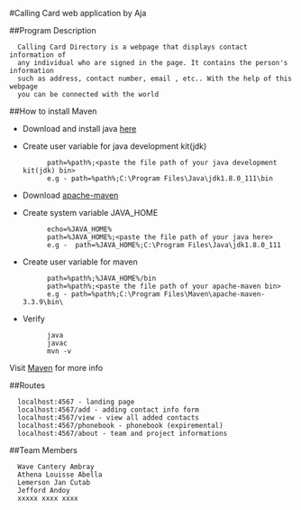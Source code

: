#Calling Card web application by Aja

##Program Description

      Calling Card Directory is a webpage that displays contact information of 
      any individual who are signed in the page. It contains the person's information 
      such as address, contact number, email , etc.. With the help of this webpage
      you can be connected with the world
      
##How to install Maven

* Download and install java [here](http://www.oracle.com/technetwork/java/javase/downloads/index.html)
* Create user variable for java development kit(jdk)

            path=%path%;<paste the file path of your java development kit(jdk) bin>
            e.g - path=%path%;C:\Program Files\Java\jdk1.8.0_111\bin
            
* Download [apache-maven](http://maven.apache.org/download.cgi)
* Create system variable JAVA_HOME
      
            echo=%JAVA_HOME%
            path=%JAVA_HOME%;<paste the file path of your java here>
            e.g -  path=%JAVA_HOME%;C:\Program Files\Java\jdk1.8.0_111
      
* Create user variable for maven

            path=%path%;%JAVA_HOME%/bin
            path=%path%;<paste the file path of your apache-maven bin>
            e.g - path=%path%;C:\Program Files\Maven\apache-maven-3.3.9\bin\
     
* Verify
      
            java
            javac
            mvn -v
      
      
Visit [Maven](http://maven.apache.org/install.html) for more info

##Routes

      localhost:4567 - landing page
      localhost:4567/add - adding contact info form
      localhost:4567/view - view all added contacts
      localhost:4567/phonebook - phonebook (expiremental)
      localhost:4567/about - team and project informations

##Team Members

      Wave Cantery Ambray
      Athena Louisse Abella
      Lemerson Jan Cutab
      Jefford Andoy
      xxxxx xxxx xxxx
      
 
      
